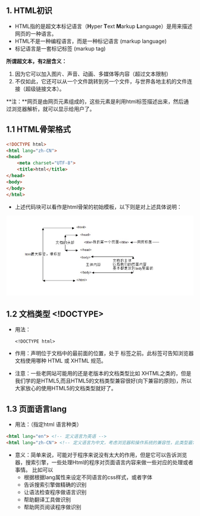 ##  1. HTML初识

* HTML指的是超文本标记语言（**H**yper **T**ext **M**arkup **L**anguage）是用来描述网页的一种语言。
* HTML不是一种编程语言，而是一种标记语言 (markup language)
* 标记语言是一套标记标签 (markup tag)

**所谓超文本，有2层含义：**

1. 因为它可以加入图片、声音、动画、多媒体等内容（超过文本限制）
2. 不仅如此，它还可以从一个文件跳转到另一个文件，与世界各地主机的文件连接（超级链接文本）。

**注：**网页是由网页元素组成的，这些元素是利用html标签描述出来，然后通过浏览器解析，就可以显示给用户了。

## 1.1 HTML骨架格式

```html
<!DOCTYPE html>
<html lang="zh-CN">
<head>
    <meta charset="UTF-8">
    <title>html</title>
</head>
<body>
</body>
</html>
```

* 上述代码块可以看作是html骨架的初始模板，以下则是对上述具体说明：

![html骨架](imgs/html骨架.jpg)

## 1.2 文档类型 <!DOCTYPE>

* 用法：

  ```
  <!DOCTYPE html>
  ```

* 作用：声明位于文档中的最前面的位置，处于  标签之前。此标签可告知浏览器文档使用哪种 HTML 或 XHTML 规范。
* 注意：一些老网站可能用的还是老版本的文档类型比如 XHTML之类的，但是我们学的是HTML5,而且HTML5的文档类型兼容很好(向下兼容的原则)，所以大家放心的使用HTML5的文档类型就好了。

## 1.3 页面语言lang

* 用法：（指定html 语言种类）

```html
<html lang="en"> <!-- 定义语言为英语 --> 
<html lang="zh-CN"> <!-- 定义语言为中文，考虑浏览器和操作系统的兼容性，此类型最常使用 --> 
```

* 意义：简单来说，可能对于程序来说没有太大的作用，但是它可以告诉浏览器，搜索引擎，一些处理Html的程序对页面语言内容来做一些对应的处理或者事情。
  比如可以
  - 根据根据lang属性来设定不同语言的css样式，或者字体
  - 告诉搜索引擎做精确的识别
  - 让语法检查程序做语言识别
  - 帮助翻译工具做识别
  - 帮助网页阅读程序做识别